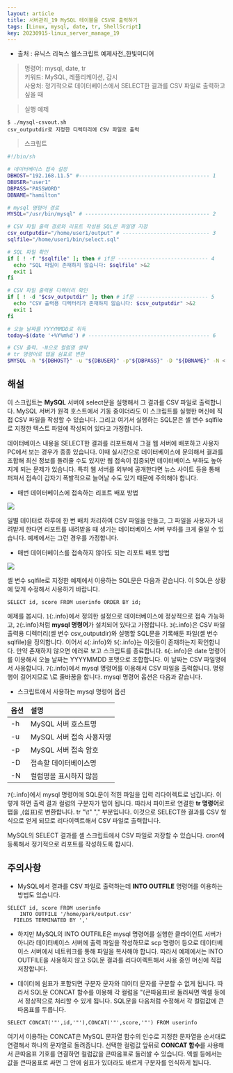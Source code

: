 ```yaml
---
layout: article
title: 서버관리_19 MySQL 테이블을 CSV로 출력하기
tags: [Linux, mysql, date, tr, ShellScript]
key: 20230915-linux_server_manage_19
---
```


- 출처 : 유닉스 리눅스 쉘스크립트 예제사전_한빛미디어  

> 명령어: mysql, date, tr  
> 키워드: MySQL, 레플리케이션, 감시  
> 사용처: 정기적으로 데이터베이스에서 SELECT한 결과를 CSV 파일로 출력하고 싶을 때     

> 실행 예제  

```
$ ./mysql-csvout.sh
csv_outputdir로 지정한 디렉터리에 CSV 파일로 출력

```

> 스크립트

```bash
#!/bin/sh

# 데이터베이스 접속 설정
DBHOST="192.168.11.5" #------------------------------------------ 1
DBUSER="user1"
DBPASS="PASSWORD"
DBNAME="hamilton"

# mysql 명령어 경로
MYSQL="/usr/bin/mysql" # ---------------------------------------- 2

# CSV 파일 출력 경로와 리포트 작성용 SQL문 파일명 지정
csv_outputdir="/home/user1/output" # ---------------------------- 3
sqlfile="/home/user1/bin/select.sql"

# SQL 파일 확인
if [ ! -f "$sqlfile" ]; then # if문 ----------------------------- 4
  echo "SQL 파일이 존재하지 않습니다: $sqlfile" >&2
  exit 1
fi

# CSV 파일 출력용 디렉터리 확인
if [ ! -d "$csv_outputdir" ]; then # if문 ----------------------- 5
  echo "CSV 출력용 디렉터리가 존재하지 않습니다: $csv_outputdir" >&2
  exit 1
fi

# 오늘 날짜를 YYYYMMDD로 취득
today=$(date '+%Y%m%d') # --------------------------------------- 6

# CSV 출력. -N으로 컬럼명 생략
# tr 명령어로 탭을 쉼표로 변환
$MYSQL -h "${DBHOST}" -u "${DBUSER}" -p"${DBPASS}" -D "${DBNAME}" -N < "$sqlfile" | tr "\t" "," > "${csv_outputdir}"/data-${today}.csv # ---7
```

## **해설**

이 스크립트는 **MySQL** 서버에 select문을 실행해서 그 결과를 CSV 파일로 출력합니다. MySQL 서버가 원격 호스트에서 기동 중이더라도 이 스크립트를 실행한 머신에 직접 CSV 파일을 작성할 수 있습니다. 그리고 여기서 실행하는 SQL문은 셸 변수 sqlfile로 지정한 텍스트 파일에 작성되어 있다고 가정합니다.

데이터베이스 내용을 SELECT한 결과를 리포트해서 그걸 웹 서버에 배포하고 사용자 PC에서 보는 경우가 종종 있습니다. 이때 실시간으로 데이터베이스에 문의해서 결과를 조합해 최신 정보를 돌려줄 수도 있지만 웹 접속이 집중되면 데이터베이스 부하도 높아지게 되는 문제가 있습니다. 특히 웹 서버를 외부에 공개한다면 뉴스 사이트 등을 통해 퍼져서 접속이 갑자기 폭발적으로 늘어날 수도 있기 때문에 주의해야 합니다.

- 매번 데이터베이스에 접속하는 리포트 배포 방법

<img src='http://drive.google.com/uc?export=view&id=1Bx0n4fj37dgv80eTxxc_nymGyNflphPs' /><br>

일별 데이터로 하루에 한 번 배치 처리하여 CSV 파일을 만들고, 그 파일을 사용자가 내려받게 한다면 리포트를 내려받을 때 생기는 데이터베이스 서버 부하를 크게 줄일 수 있습니다. 예제에서는 그런 경우를 가정합니다.

- 매번 데이터베이스를 접속하지 않아도 되는 리포트 배포 방법

<img src='http://drive.google.com/uc?export=view&id=1fmyDF6WOe1c81dSXdYqxqsV2MrY_m3kH' /><br>

셸 변수 sqlfile로 지정한 예제에서 이용하는 SQL문은 다음과 같습니다. 이 SQL은 상황에 맞게 수정해서 사용하기 바랍니다.

```
SELECT id, score FROM userinfo ORDER BY id;
```

에제를 봅시다. `1`{:.info}에서 정의한 설정으로 데이터베이스에 정상적으로 접속 가능하고, `2`{:.info}처럼 **mysql 명령어**가 설치되어 있다고 가정합니다. `3`{:.info}은 CSV 파일 출력용 디렉터리(셸 변수 csv_outputdir)와 실행할 SQL문을 기록해둔 파일(셸 변수 sqlfile)을 정의합니다. 이어서 `4`{:.info}와 `5`{:.info}는 이것들이 존재하는지 확인합니다. 만약 존재하지 않으면 에러로 보고 스크립트를 종료합니다. `6`{:.info}은 date 명령어를 이용해서 오늘 날짜는 YYYYMMDD 포맷으로 조합합니다. 이 날짜는 CSV 파일명에서 사용합니다. `7`{:.info}에서 mysql 명령어를 이용해서 CSV 파일을 출력합니다. 명령행이 길어지므로 \로 줄바꿈을 합니다. mysql 명령어 옵션은 다음과 같습니다.

- 스크립트에서 사용하는 mysql 명령어 옵션

|옵션|설명|
|:---|:---|
|-h|MySQL 서버 호스트명|
|-u|MySQL 서버 접속 사용자명|
|-p|MySQL 서버 접속 암호|
|-D|접속할 데이터베이스명|
|-N|컬럼명을 표시하지 않음|

`7`{:.info}에서 mysql 명령어에 SQL문이 적힌 파일을 입력 리다이렉트로 넘깁니다. 이렇게 하면 출력 결과 컬럼의 구분자가 탭이 됩니다. 따라서 파이프로 연결한 **tr 명령어**로 탭을 ,(쉽표)로 변환합니다. tr "\t" "," 부분입니다. 이것으로 SELECT한 결과를 CSV 형식으로 얻게 되므로 리다이렉트해서 CSV 파일로 출력합니다.

MySQL의 SELECT 결과를 셸 스크립트에서 CSV 파일로 저장할 수 있습니다. cron에 등록해서 정기적으로 리포트를 작성하도록 합시다.

## **주의사항**

- MySQL에서 결과를 CSV 파일로 출력하는데 **INTO OUTFILE** 명령어를 이용하는 방법도 있습니다.
```
SELECT id, score FROM userinfo
	INTO OUTFILE '/home/park/output.csv'
  FIELDS TERMINATED BY ','
```

- 하지만 MySQL의 INTO OUTFILE은 mysql 명령어를 실행한 클라이언트 서버가 아니라 데이터베이스 서버에 출력 파일을 작성하므로 scp 명령어 등으로 데이터베이스 서버에서 네트워크를 통해 파일을 복사해야 합니다. 따라서 예제에서는 INTO OUTFILE을 사용하지 않고 SQL문 결과를 리다이렉트해서 사용 중인 머신에 직접 저장합니다.

- 데이터에 쉼표가 포함되면 구분자 문자와 데이터 문자를 구분할 수 없게 됩니다. 따라서 SQL문 CONCAT 함수를 이용해 각 컬럼을 "(큰따옴표)로 둘러싸면 엑셀 등에서 정상적으로 처리할 수 있게 됩니다. SQL문을 다음처럼 수정해서 각 컬럼값에 큰따옴표를 두릅니다.
```
SELECT CONCAT('"',id,'"'),CONCAT('"',score,'"') FROM userinfo
```
여기서 이용하는 CONCAT은 MySQL 문자열 함수의 인수로 지정한 문자열을 순서대로 연결해서 하나의 문자열로 돌려줍니다. 선택한 컬럼값 앞뒤로 **CONCAT 함수**를 사용해서 큰따옴표 기호를 연결하면 컬럼값을 큰따옴표로 둘러쌀 수 있습니다. 엑셀 등에서는 값을 큰따옴표로 싸면 그 안에 쉼표가 있더라도 바르게 구분자를 인식하게 됩니다.


